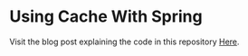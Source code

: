 # Using Cache With Spring

Visit the blog post explaining the code in this repository [Here](https://www.prkrdevblog.com/).
